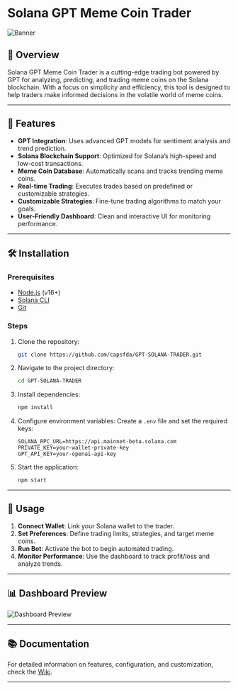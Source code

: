 # Solana GPT Meme Coin Trader

![Banner]([https://github.com/user-attachments/assets/f9a72ff9-8727-4ee5-a53e-ec90f56a5ea1](https://github.com/user-attachments/assets/8124285f-e715-4181-a330-cb82089b9ed1))

## 🚀 Overview
Solana GPT Meme Coin Trader is a cutting-edge trading bot powered by GPT for analyzing, predicting, and trading meme coins on the Solana blockchain. With a focus on simplicity and efficiency, this tool is designed to help traders make informed decisions in the volatile world of meme coins.

---

## 🔧 Features

- **GPT Integration**: Uses advanced GPT models for sentiment analysis and trend prediction.
- **Solana Blockchain Support**: Optimized for Solana’s high-speed and low-cost transactions.
- **Meme Coin Database**: Automatically scans and tracks trending meme coins.
- **Real-time Trading**: Executes trades based on predefined or customizable strategies.
- **Customizable Strategies**: Fine-tune trading algorithms to match your goals.
- **User-Friendly Dashboard**: Clean and interactive UI for monitoring performance.

---

## 🛠 Installation

### Prerequisites
- [Node.js](https://nodejs.org/) (v16+)
- [Solana CLI](https://docs.solana.com/cli/install-solana-cli-tools)
- [Git](https://git-scm.com/)

### Steps
1. Clone the repository:
   ```bash
   git clone https://github.com/capsfda/GPT-SOLANA-TRADER.git
   ```
2. Navigate to the project directory:
   ```bash
   cd GPT-SOLANA-TRADER
   ```
3. Install dependencies:
   ```bash
   npm install
   ```
4. Configure environment variables:
   Create a `.env` file and set the required keys:
   ```env
   SOLANA_RPC_URL=https://api.mainnet-beta.solana.com
   PRIVATE_KEY=your-wallet-private-key
   GPT_API_KEY=your-openai-api-key
   ```
5. Start the application:
   ```bash
   npm start
   ```

---

## 🧩 Usage

1. **Connect Wallet**: Link your Solana wallet to the trader.
2. **Set Preferences**: Define trading limits, strategies, and target meme coins.
3. **Run Bot**: Activate the bot to begin automated trading.
4. **Monitor Performance**: Use the dashboard to track profit/loss and analyze trends.

---

## 📊 Dashboard Preview

![Dashboard Preview](![image](https://github.com/user-attachments/assets/b43fb6b9-01ba-4d86-9e4d-48d36777d867))

---

## 📚 Documentation

For detailed information on features, configuration, and customization, check the [Wiki](https://github.com/capsfda/GPT-SOLANA-TRADER/wiki).

---

